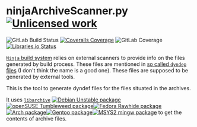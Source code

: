 ninjaArchiveScanner.py [![Unlicensed work](https://raw.githubusercontent.com/unlicense/unlicense.org/master/static/favicon.png)](https://unlicense.org/)
=======================
![GitLab Build Status](https://gitlab.com/KOLANICH-tools/ninjaArchiveScanner.py/badges/master/pipeline.svg)
[![Coveralls Coverage](https://img.shields.io/coveralls/KOLANICH-tools/ninjaArchiveScanner.py.svg)](https://coveralls.io/r/KOLANICH-tools/ninjaArchiveScanner.py)
![GitLab Coverage](https://gitlab.com/KOLANICH-tools/ninjaArchiveScanner.py/badges/master/coverage.svg)
[![Libraries.io Status](https://img.shields.io/librariesio/github/KOLANICH-tools/ninjaArchiveScanner.py.svg)](https://libraries.io/github/KOLANICH-tools/ninjaArchiveScanner.py)

[`Ninja` build system](https://github.com/ninja-build/ninja) relies on external scanners to provide info on the files generated by build process. These files are mentioned in [so called `dyndep` files](https://ninja-build.org/manual.html#_tarball_extraction) (I don't think the name is a good one). These files are supposed to be generated by external tools.

This is the tool to generate dyndef files for the files situated in the archives.

It uses [`libarchive`](https://github.com/libarchive/libarchive) [![Debian Unstable package](https://repology.org/badge/version-for-repo/debian_unstable/libarchive.svg)![openSUSE Tumbleweed package](https://repology.org/badge/version-for-repo/opensuse_tumbleweed/libarchive.svg)![Fedora Rawhide package](https://repology.org/badge/version-for-repo/fedora_rawhide/libarchive.svg)![Arch package](https://repology.org/badge/version-for-repo/arch/libarchive.svg)![Gentoo package](https://repology.org/badge/version-for-repo/gentoo/libarchive.svg)![MSYS2 mingw package](https://repology.org/badge/version-for-repo/msys2_mingw/libarchive.svg)](https://repology.org/project/libarchive/versions) to get the contents of archive files.
